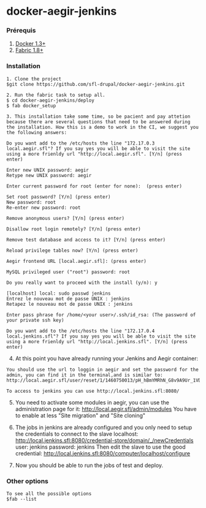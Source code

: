 # docker-aegir-jenkins

### Prérequis

1. [Docker 1.3+](https://docs.docker.com/installation/ubuntulinux/#upgrade-docker)
2. [Fabric 1.8+](http://www.fabfile.org/)

### Installation

	1. Clone the project
	$git clone https://github.com/sfl-drupal/docker-aegir-jenkins.git

	2. Run the fabric task to setup all.
	$ cd docker-aegir-jenkins/deploy
	$ fab docker_setup	
	
	3. This installation take some time, so be pacient and pay attetion because there are several questions that need to be answered during the installation. How this is a demo to work in the CI, we suggest you the following answers:
    
    Do you want add to the /etc/hosts the line "172.17.0.3    local.aegir.sfl"? If you say yes you will be able to visit the site using a more frienldy url "http://local.aegir.sfl". [Y/n] (press enter)
    
    Enter new UNIX password: aegir
    Retype new UNIX password: aegir
    
    Enter current password for root (enter for none):  (press enter)
	
    Set root password? [Y/n] (press enter)
    New password: root
    Re-enter new password: root
    
    Remove anonymous users? [Y/n] (press enter)
    
    Disallow root login remotely? [Y/n] (press enter)
    
    Remove test database and access to it? [Y/n] (press enter)
    
    Reload privilege tables now? [Y/n] (press enter)
    
    Aegir frontend URL [local.aegir.sfl]: (press enter)
    
    MySQL privileged user ("root") password: root
    
    Do you really want to proceed with the install (y/n): y 
    
    [localhost] local: sudo passwd jenkins
    Entrez le nouveau mot de passe UNIX : jenkins
    Retapez le nouveau mot de passe UNIX : jenkins
    
    Enter pass phrase for /home/<your user>/.ssh/id_rsa: (The password of your private ssh key)
    
    Do you want add to the /etc/hosts the line "172.17.0.4    local.jenkins.sfl"? If you say yes you will be able to visit the site using a more frienldy url "http://local.jenkins.sfl". [Y/n] (press enter)
    
  4. At this point you have already running your Jenkins and Aegir container:
  
    You should use the url to loggin in aegir and set the password for the admin, you can find it in the terminal,and is similar to:
    http://local.aegir.sfl/user/reset/1/1460750013/pH_hBmYMRhN_G8v9A9Ur_1VDnTLvJ4V2YCsqB5tOkik/login
    
    To access to jenkins you can use http://local.jenkins.sfl:8080/
    
  5. You need to activate some modules in aegir, you can use the administration page for it:
    http://local.aegir.sfl/admin/modules
    You have to enable at less "Site migration" and "Site cloning"
    
  6. The jobs in jenkins are already configured and you only need to setup the credentials to connect to the slave localhost: http://local.jenkins.sfl:8080/credential-store/domain/_/newCredentials
  user: jenkins
  password: jenkins
  Then edit the slave to use the good credential: http://local.jenkins.sfl:8080/computer/localhost/configure

  7. Now you should be able to run the jobs of test and deploy.

### Other options

	To see all the possible options
	$fab --list


